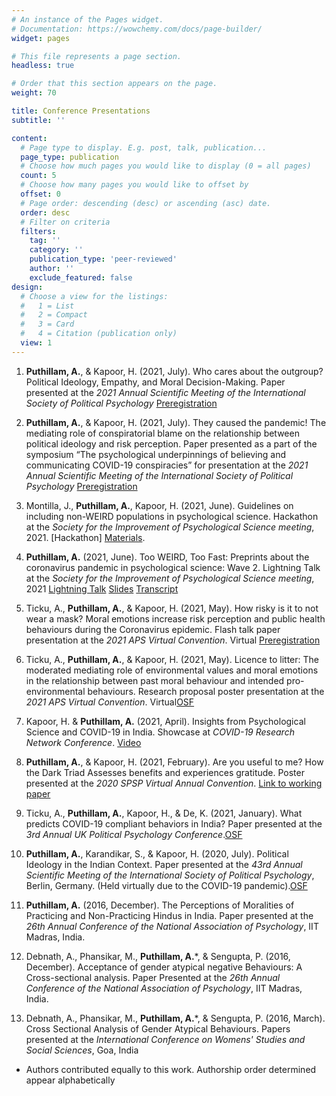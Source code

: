 ```yaml
---
# An instance of the Pages widget.
# Documentation: https://wowchemy.com/docs/page-builder/
widget: pages

# This file represents a page section.
headless: true

# Order that this section appears on the page.
weight: 70

title: Conference Presentations
subtitle: ''

content:
  # Page type to display. E.g. post, talk, publication...
  page_type: publication
  # Choose how much pages you would like to display (0 = all pages)
  count: 5
  # Choose how many pages you would like to offset by
  offset: 0
  # Page order: descending (desc) or ascending (asc) date.
  order: desc
  # Filter on criteria
  filters:
    tag: ''
    category: ''
    publication_type: 'peer-reviewed'
    author: ''
    exclude_featured: false
design:
  # Choose a view for the listings:
  #   1 = List
  #   2 = Compact
  #   3 = Card
  #   4 = Citation (publication only)
  view: 1
---
```


1. **Puthillam, A.**, & Kapoor, H. (2021, July). Who cares about the outgroup? Political Ideology, Empathy, and Moral Decision-Making. Paper presented at the _2021 Annual Scientific Meeting of the International Society of Political Psychology_ [Preregistration](https://osf.io/sfh93)

2. **Puthillam, A.**, & Kapoor, H. (2021, July). They caused the pandemic! The mediating role of conspiratorial blame on the relationship between political ideology and risk perception. Paper presented as a part of the symposium “The psychological underpinnings of believing and communicating COVID-19 conspiracies” for presentation at the _2021 Annual Scientific Meeting of the International Society of Political Psychology_ [Preregistration](https://osf.io/td39c/)

3. Montilla, J., **Puthillam, A.**, Kapoor, H. (2021, June). Guidelines on including non-WEIRD populations in psychological science. Hackathon at the _Society for the Improvement of Psychological Science meeting_, 2021. [Hackathon] [Materials](https://osf.io/vm3sd/).

4. **Puthillam, A.** (2021, June). Too WEIRD, Too Fast: Preprints about the coronavirus pandemic in psychological science: Wave 2. Lightning Talk at the _Society for the Improvement of Psychological Science meeting_, 2021 [Lightning Talk](https://osf.io/j5x87/) [Slides](https://mfr.osf.io/render?url=https://osf.io/ut647/?direct%26mode=render%26action=download%26mode=render) [Transcript](https://mfr.osf.io/render?url=https://osf.io/k3txa/?direct%26mode=render%26action=download%26mode=render)

5. Ticku, A., **Puthillam, A.**, & Kapoor, H. (2021, May). How risky is it to not wear a mask? Moral emotions increase risk perception and public health behaviours during the Coronavirus epidemic. Flash talk paper presentation at the _2021 APS Virtual Convention_. Virtual [Preregistration](https://mfr.osf.io/render?url=https://osf.io/k3txa/?direct%26mode=render%26action=download%26mode=render)

6. Ticku, A., **Puthillam, A.**, & Kapoor, H. (2021, May). Licence to litter: The moderated mediating role of environmental values and moral emotions in the relationship between past moral behaviour and intended pro-environmental behaviours. Research proposal poster presentation at the _2021 APS Virtual Convention_. Virtual[OSF](https://mfr.osf.io/render?url=https://osf.io/k3txa/?direct%26mode=render%26action=download%26mode=render)

7. Kapoor, H. & **Puthillam, A.** (2021, April). Insights from Psychological Science and COVID-19 in India. Showcase at _COVID-19 Research Network Conference_. [Video](https://www.youtube.com/watch?v=rjrcDf_SR0Y)

8. **Puthillam, A.**, & Kapoor, H. (2021, February). Are you useful to me? How the Dark Triad Assesses benefits and experiences gratitude. Poster presented at the _2020 SPSP Virtual Annual Convention_. [Link to working paper](https://psyarxiv.com/5tguf/)

9. Ticku, A., **Puthillam, A.**, Kapoor, H., & De, K. (2021, January). What predicts COVID-19 compliant behaviors in India? Paper presented at the _3rd Annual UK Political Psychology Conference_.[OSF](https://psyarxiv.com/5tguf/)

10. **Puthillam, A.**, Karandikar, S., & Kapoor, H. (2020, July). Political Ideology in the Indian Context. Paper presented at the _43rd Annual Scientific Meeting of the International Society of Political Psychology_, Berlin, Germany. (Held virtually due to the COVID-19 pandemic).[OSF](https://psyarxiv.com/5tguf/)

11. **Puthillam, A.** (2016, December). The Perceptions of Moralities of Practicing and Non-Practicing Hindus in India. Paper presented at the _26th Annual Conference of the National Association of Psychology_, IIT Madras, India.

12. Debnath, A., Phansikar, M., **Puthillam, A.***, & Sengupta, P. (2016, December). Acceptance of gender atypical negative Behaviours: A Cross-sectional analysis. Paper Presented at the _26th Annual Conference of the National Association of Psychology_, IIT Madras, India.

13. Debnath, A., Phansikar, M., **Puthillam, A.***, & Sengupta, P. (2016, March). Cross Sectional Analysis of Gender Atypical Behaviours. Papers presented at the _International Conference on Womens' Studies and Social Sciences_, Goa, India

* Authors contributed equally to this work. Authorship order determined appear alphabetically


